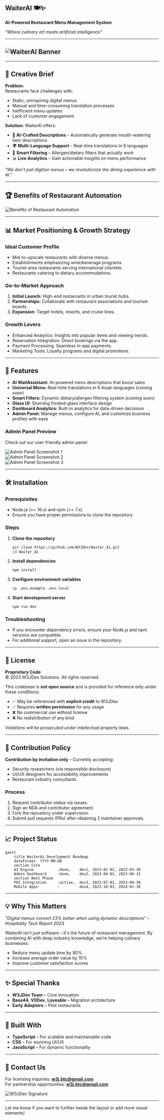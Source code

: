 ## WaiterAI 🍽️✨  
**AI-Powered Restaurant Menu Management System**  

*"Where culinary art meets artificial intelligence"*

---

## ![WaiterAI Banner](https://www.gitbook.com/cdn-cgi/image/dpr=2,width=1920,onerror=redirect,format=auto/https%3A%2F%2Ffiles.gitbook.com%2Fv0%2Fb%2Fgitbook-x-prod.appspot.com%2Fo%2Fspaces%252FGUihImAt81eXKAEiQ8Ib%252Fuploads%252FSkw73ozMEt67eHxC4ZlX%252Fwaiter-ai-github-image-2.png%3Falt%3Dmedia%26token%3D4023fd10-afb3-471f-a41a-51a872c36217)

---

## 🌟 Creative Brief  

**Problem:**  
Restaurants face challenges with:  
- Static, uninspiring digital menus  
- Manual and time-consuming translation processes  
- Inefficient menu updates  
- Lack of customer engagement  

**Solution:** WaiterAI offers:  
- 🤖 **AI-Crafted Descriptions** – Automatically generate mouth-watering item descriptions  
- 🌍 **Multi-Language Support** – Real-time translations in 6 languages  
- 📱 **Smart Filtering** – Allergen/dietary filters that actually work  
- 📊 **Live Analytics** – Gain actionable insights on menu performance  

*"We don't just digitize menus – we revolutionize the dining experience with AI."*

---

## 🏆 Benefits of Restaurant Automation

![Benefits of Restaurant Automation](https://www.gitbook.com/cdn-cgi/image/dpr=2,width=1920,onerror=redirect,format=auto/https%3A%2F%2Ffiles.gitbook.com%2Fv0%2Fb%2Fgitbook-x-prod.appspot.com%2Fo%2Fspaces%252FGUihImAt81eXKAEiQ8Ib%252Fuploads%252F1IQJKF1y17YpHHlmFL2x%252Fwaiter-ai-benefits.png%3Falt%3Dmedia%26token%3Dda0b0e7b-3b7a-4621-b59f-942569e73561)

---

## 📊 Market Positioning & Growth Strategy

### **Ideal Customer Profile**
- Mid-to-upscale restaurants with diverse menus.
- Establishments emphasizing wine/beverage programs.
- Tourist-area restaurants serving international clientele.
- Restaurants catering to dietary accommodations.

### **Go-to-Market Approach**
1. **Initial Launch:** High-end restaurants in urban tourist hubs.
2. **Partnerships:** Collaborate with restaurant associations and tourism boards.
3. **Expansion:** Target hotels, resorts, and cruise lines.

### **Growth Levers**
- Enhanced Analytics: Insights into popular items and viewing trends.
- Reservation Integration: Direct bookings via the app.
- Payment Processing: Seamless in-app payments.
- Marketing Tools: Loyalty programs and digital promotions.

---

## 🚀 Features  
- **AI WaitAssistant:** AI-powered menu descriptions that boost sales  
- **Universal Menu:** Real-time translations in 6 Asian languages *(coming soon)*  
- **Smart Filters:** Dynamic dietary/allergen filtering system *(coming soon)*  
- **Glass UI:** Stunning frosted-glass interface design  
- **Dashboard Analytics:** Built-in analytics for data-driven decisions  
- **Admin Panel:** Manage menus, configure AI, and customize business profiles with ease  

### Admin Panel Preview  
Check out our user-friendly admin panel:  

![Admin Panel Screenshot 1](https://github.com/user-attachments/assets/ad5eb9bb-5766-442a-b591-0bcf98628b46)  
![Admin Panel Screenshot 2](https://github.com/user-attachments/assets/3a1c4b14-d5ac-4d32-a725-c77db17a5093)  
![Admin Panel Screenshot 3](https://github.com/user-attachments/assets/87b0f5b2-c1c9-463c-9a30-214b5890411c)  

---

## 🛠️ Installation  
### Prerequisites  
- Node.js (>= 16.x) and npm (>= 7.x)  
- Ensure you have proper permissions to clone the repository  

### Steps  
1. **Clone the repository**  
   ```bash
   git clone https://github.com/W3JDev/Waiter_Ai.git
   cd Waiter_Ai
   ```  

2. **Install dependencies**  
   ```bash
   npm install
   ```  

3. **Configure environment variables**  
   ```bash
   cp .env.example .env.local
   ```  

4. **Start development server**  
   ```bash
   npm run dev
   ```  

### Troubleshooting  
- If you encounter dependency errors, ensure your Node.js and npm versions are compatible.  
- For additional support, open an issue in the repository.  

---

## 📜 License  
**Proprietary Code**  
© 2023 W3JDev Solutions. All rights reserved.  

This codebase is **not open source** and is provided for reference only under these conditions:  
- ✅ May be referenced with **explicit credit** to W3JDev  
- ✅ Requires **written permission** for any usage  
- ❌ No commercial use without license  
- ❌ No redistribution of any kind  

*Violations will be prosecuted under intellectual property laws.*

---

## 🤝 Contribution Policy  
**Contribution by invitation only** – Currently accepting:  
- Security researchers (via responsible disclosure)  
- UI/UX designers for accessibility improvements  
- Restaurant industry consultants  

### Process  
1. Request contributor status via issues.  
2. Sign an NDA and contributor agreement.  
3. Fork the repository under supervision.  
4. Submit pull requests (PRs) after obtaining 2 maintainer approvals.  

---

## 📈 Project Status  
```mermaid
gantt
    title WaiterAi Development Roadmap
    dateFormat  YYYY-MM-DD
    section Core
    AI Engine           :done,    des1, 2023-01-01, 2023-03-30
    Admin Dashboard     :done,    des2, 2023-04-01, 2023-06-15
    section Next Phase
    POS Integration     :active,  des3, 2023-07-01, 2023-09-30
    Mobile Apps         :         des4, 2023-10-01, 2024-01-30
```  

---

## 💡 Why This Matters  
*"Digital menus convert 23% better when using dynamic descriptions"* – *Hospitality Tech Report 2023*  

WaiterAI isn't just software – it's the future of restaurant management. By combining AI with deep industry knowledge, we're helping culinary businesses:  
- Reduce menu update time by 80%  
- Increase average order value by 15%  
- Improve customer satisfaction scores  

---

## ✨ Special Thanks  
- **W3JDev Team** – Core innovation  
- **Base44**, **V0Dev**, **Loveable** – Migration architecture  
- **Early Adopters** – Pilot restaurants  

---

## 🌟 Built With  
- **TypeScript** – For scalable and maintainable code  
- **CSS** – For stunning UI/UX  
- **JavaScript** – For dynamic functionality  

---

## 📧 Contact Us  
For licensing inquiries: **w3j.btc@gmail.com**  
For partnership opportunities: **w3j.btc@gmail.com**  

![W3JDev Signature](https://placehold.co/200x50/1e1b4b/white?text=W3JDev%20Approved)  

---

Let me know if you want to further tweak the layout or add more visual elements!
